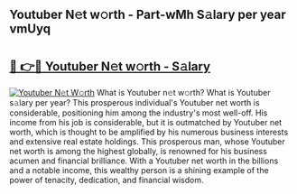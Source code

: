 ## Youtuber N𝚎t w𝚘rth - Part-wMh S𝚊lary per year vmUyq

# <h2><a href="http://gc4ekpv.nevu.top/?p=Youtuber">🔗 👉🔴 Youtuber N𝚎t w𝚘rth - S𝚊lary</a></h2>

[![Youtuber N𝚎t W𝚘rth](https://i.imgur.com/Oavwk0R.jpeg)](http://gc4ekpv.nevu.top/?p=Youtuber)
What is Youtuber n𝚎t w𝚘rth? What is Youtuber s𝚊lary per year?
This prosperous individual's Youtuber net worth is considerable, positioning him among the industry's most well-off. His income from his job is considerable, but it is outmatched by Youtuber net worth, which is thought to be amplified by his numerous business interests and extensive real estate holdings. This prosperous man, whose Youtuber net worth is among the highest globally, is renowned for his business acumen and financial brilliance. With a Youtuber net worth in the billions and a notable income, this wealthy person is a shining example of the power of tenacity, dedication, and financial wisdom.
